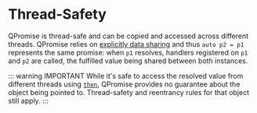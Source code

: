 # Thread-Safety

QPromise is thread-safe and can be copied and accessed across different threads. QPromise relies on [explicitly data sharing](https://doc.qt.io/qt-5/qexplicitlyshareddatapointer.html#details) and thus `auto p2 = p1` represents the same promise: when `p1` resolves, handlers registered on `p1` and `p2` are called, the fulfilled value being shared between both instances.

::: warning IMPORTANT
While it's safe to access the resolved value from different threads using [`then`](qpromise/then.md), QPromise provides no guarantee about the object being pointed to. Thread-safety and reentrancy rules for that object still apply.
:::

